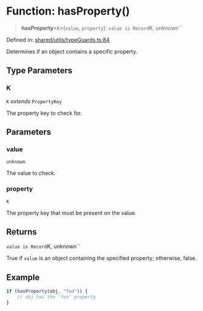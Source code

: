 # Function: hasProperty()

> **hasProperty**\<`K`\>(`value`, `property`): `value is Record`K, unknown``

Defined in: [shared/utils/typeGuards.ts:84](https://github.com/Nick2bad4u/Uptime-Watcher/blob/main/shared/utils/typeGuards.ts#L84)

Determines if an object contains a specific property.

## Type Parameters

### K

`K` *extends* `PropertyKey`

The property key to check for.

## Parameters

### value

`unknown`

The value to check.

### property

`K`

The property key that must be present on the value.

## Returns

`value is Record`K, unknown``

True if `value` is an object containing the specified property;
  otherwise, false.

## Example

```ts
if (hasProperty(obj, "foo")) {
    // obj has the 'foo' property
}
```
